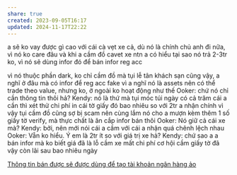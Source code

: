 ```yaml
---
share: true
created: 2023-09-05T16:17
updated: 2024-11-17T22:22
---
```

a sẽ ko vay được gì cao với cái cà vẹt xe cả, dù nó là chính chủ anh đi nữa, vì nó ko care đâu và khi a cầm đồ cavet xe ntn a có hiểu tại sao nó trả 2-3tr ko, vì nó sẽ dùng infor đó để bán infor reg acc

vì nó thuộc phần dark, ko chỉ cầm đồ mà tụi lễ tân khách sạn cũng vậy, a nghĩ ở đâu mà có infor để reg acc fake
vì a nghĩ nó là assets nên có thể trade theo value, nhưng ko, ở ngoài ko hoạt động như thế
Ooker: chứ nó chỉ cần thông tin thôi hả?
Kendy: nó là thứ mà tụi móc túi ngày có cả trăm cái
a cần thì xét thử chi phí in cái tờ giấy đó bao nhiêu so với 2tr a nhận
chính vì vậy tụi cầm đồ cũng sợ bị scam
nên cùng lắm nó cho a mượn kèm thêm 1 số giấy tờ verify, mà thực chất là ăn cắp infor bán thôi
Ooker: Nó giữ cả cái xe mà?
Kendy: bởi, nên mới nói cái a cầm với cái a nhận quá chênh lệch nhau
Ooker: Vẫn ko hiểu. Ý em là 2tr ít so với giá trị xe hả?
Kendy: chứ sao a
a bán infor mà ko biết giá đã là lỗ
cầm xe mất chi phí cơ hội
cầm giấy tờ
đã vậy còn lãi sau bao nhiêu ngày

[Thông tin bán được sẽ được dùng để tạo tài khoản ngân hàng ảo](./Th%C3%B4ng%20tin%20b%C3%A1n%20%C4%91%C6%B0%E1%BB%A3c%20s%E1%BA%BD%20%C4%91%C6%B0%E1%BB%A3c%20d%C3%B9ng%20%C4%91%E1%BB%83%20t%E1%BA%A1o%20t%C3%A0i%20kho%E1%BA%A3n%20ng%C3%A2n%20h%C3%A0ng%20%E1%BA%A3o.md) 
